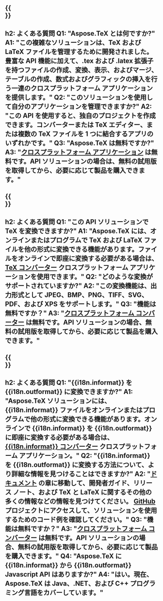 ﻿---
translation: true
deploy: false
---

{{<section faq>}}
---
h2: よくある質問
Q1: "Aspose.TeX とは何ですか?"
A1: "この複雑なソリューションは、TeX および LaTeX ファイルを管理するために開発されました。豊富な API 機能に加えて、.tex および .latex 拡張子を持つファイルの作成、変換、表示、およびマージ、テーブルの作成、数式およびグラフィックの挿入を行う一連のクロスプラットフォーム アプリケーションを提供します。"
Q2: "このソリューションを使用して自分のアプリケーションを管理できますか?"
A2: "この API を使用すると、独自のプロジェクトを作成できます。コンバーターまたは TeX エディター、または複数の TeX ファイルを 1 つに結合するアプリのいずれかです。"
Q3: "Aspose.TeX は無料ですか?"
A3: "[クロスプラットフォーム アプリケーション](https://products.aspose.app/tex/applications) は無料です。API ソリューションの場合は、無料の試用版を取得してから、必要に応じて製品を購入できます。"
---

{{<section faq-converter>}}
---
h2: よくある質問
Q1: "この API ソリューションで TeX を変換できますか?"
A1: "Aspose.TeX には、オンラインまたはプログラムで TeX および LaTeX ファイルを他の形式に変換できる機能があります。ファイルをオンラインで即座に変換する必要がある場合は、[TeX コンバーター](https://products.aspose.app/tex/conversion/) クロスプラットフォーム アプリケーションを使用できます。"
Q2: "どのような変換がサポートされていますか?"
A2: "この変換機能は、出力形式として JPEG、BMP、PNG、TIFF、SVG、PDF、および XPS をサポートします。"
Q3: "機能は無料ですか？"
A3: "[クロスプラットフォーム コンバーター](https://products.aspose.app/tex/conversion) は無料です。API ソリューションの場合、無料の試用版を取得してから、必要に応じて製品を購入できます。"
---

{{<section faq-converter-child>}}
---
h2: よくある質問
Q1: "{{i18n.informat}} を {{i18n.outformat}} に変換できますか?"
A1: "Aspose.TeX ソリューションには、{{i18n.informat}} ファイルをオンラインまたはプログラムで他の形式に変換できる機能があります。オンラインで {{i18n.informat}} を {{i18n.outformat}} に即座に変換する必要がある場合は、[{{i18n.informat}} コンバーター](https://products.aspose.app/tex/conversion/{{i18n.informatlower}}) クロスプラットフォーム アプリケーション。"
Q2: "{{i18n.informat}} を {{i18n.outformat}} に変換する方法について、より詳細な情報を見つけることはできますか?"
A2: "[ドキュメント](https://docs.aspose.com/tex/) の章に移動して、開発者ガイド、リリース ノート、および TeX と LaTeX に関するその他の多くの情報などの情報を見つけてください。 [GitHub](https://github.com/aspose-tex) プロジェクトにアクセスして、ソリューションを使用するためのコード例を確認してください。"
Q3: "機能は無料ですか？"
A3: "[クロスプラットフォーム コンバーター](https://products.aspose.app/tex/conversion) は無料です。API ソリューションの場合、無料の試用版を取得してから、必要に応じて製品を購入できます。"
Q4: "Aspose.TeX に {{i18n.informat}} から {{i18n.outformat}} Javascript API はありますか?"
A4: "はい。現在、Aspose.TeX は Java、.NET、および C++ プログラミング言語をカバーしています。"
---

